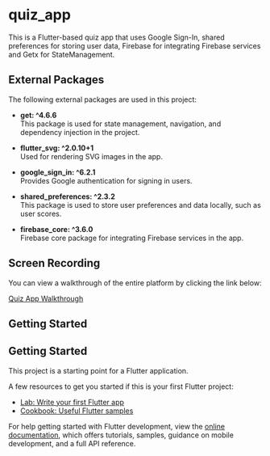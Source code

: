 # quiz_app

This is a Flutter-based quiz app that uses Google Sign-In, shared preferences for storing user data,  Firebase for integrating Firebase services and Getx for StateManagement. 
## External Packages

The following external packages are used in this project:

- **get: ^4.6.6**  
  This package is used for state management, navigation, and dependency injection in the project.
  
- **flutter_svg: ^2.0.10+1**  
  Used for rendering SVG images in the app.

- **google_sign_in: ^6.2.1**  
  Provides Google authentication for signing in users.

- **shared_preferences: ^2.3.2**  
  This package is used to store user preferences and data locally, such as user scores.

- **firebase_core: ^3.6.0**  
  Firebase core package for integrating Firebase services in the app.

## Screen Recording

You can view a walkthrough of the entire platform by clicking the link below:

[Quiz App Walkthrough](https://drive.google.com/file/d/1SNVQyIjKRqz6uxGQSzllxiMd_QBLUYWa/view?usp=sharing)

## Getting Started


## Getting Started

This project is a starting point for a Flutter application.

A few resources to get you started if this is your first Flutter project:

- [Lab: Write your first Flutter app](https://docs.flutter.dev/get-started/codelab)
- [Cookbook: Useful Flutter samples](https://docs.flutter.dev/cookbook)

For help getting started with Flutter development, view the
[online documentation](https://docs.flutter.dev/), which offers tutorials,
samples, guidance on mobile development, and a full API reference.
